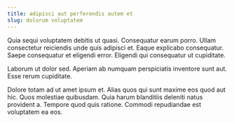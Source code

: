 ```yaml
---
title: adipisci aut perferendis autem et
slug: dolorum voluptatem
---
```


Quia sequi voluptatem debitis ut quasi. Consequatur earum porro. Ullam consectetur reiciendis unde quis adipisci et. Eaque explicabo consequatur. Saepe consequatur et eligendi error. Eligendi qui consequatur ut cupiditate.

Laborum ut dolor sed. Aperiam ab numquam perspiciatis inventore sunt aut. Esse rerum cupiditate.

Dolore totam ad ut amet ipsum et. Alias quos qui sunt maxime eos quod aut hic. Quos molestiae quibusdam. Quia harum blanditiis deleniti natus provident a. Tempore quod quis ratione. Commodi repudiandae est voluptatem ea eos.
